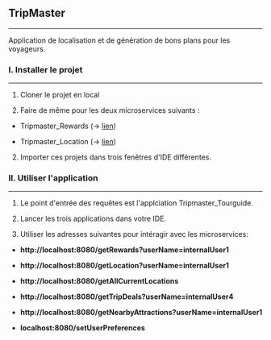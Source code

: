 ## TripMaster
---
Application de localisation et de génération de bons plans pour les voyageurs.
 
### I. Installer le projet
---
1. Cloner le projet en local

2. Faire de même pour les deux microservices suivants :
	
- Tripmaster_Rewards (-> [lien](https://github.com/JasonDubourg/Tripmaster_Rewards))
 
- Tripmaster_Location (-> [lien](https://github.com/JasonDubourg/Tripmaster_Location/tree/master))

2. Importer ces projets dans trois fenêtres d'IDE différentes.

### II. Utiliser l'application
---
1. Le point d'entrée des requêtes est l'applciation Tripmaster_Tourguide.  

2. Lancer les trois applications dans votre IDE.

3. Utiliser les adresses suivantes pour intéragir avec les microservices: 

- **http://localhost:8080/getRewards?userName=internalUser1**

- **http://localhost:8080/getLocation?userName=internalUser1**

- **http://localhost:8080/getAllCurrentLocations**

- **http://localhost:8080/getTripDeals?userName=internalUser4**

- **http://localhost:8080/getNearbyAttractions?userName=internalUser1**

- **localhost:8080/setUserPreferences**


